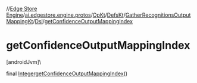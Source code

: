 //[Edge Store Engine](../../../../../../index.md)/[ai.edgestore.engine.protos](../../../../index.md)/[OpKt](../../../index.md)/[DefsKt](../../index.md)/[GatherRecognitionsOutputMappingKt](../index.md)/[Dsl](index.md)/[getConfidenceOutputMappingIndex](get-confidence-output-mapping-index.md)

# getConfidenceOutputMappingIndex

[androidJvm]\

final [Integer](https://developer.android.com/reference/kotlin/java/lang/Integer.html)[getConfidenceOutputMappingIndex](get-confidence-output-mapping-index.md)()
